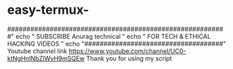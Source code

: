 # easy-termux-
#########################################################" echo " SUBSCRIBE Anurag technical " echo " FOR TECH & ETHICAL HACKING VIDEOS " echo "####################################"
Youtube channel link https://www.youtube.com/channel/UC0-ktNgHnINbZlWvH9mSQEw
Thank you for using my script
